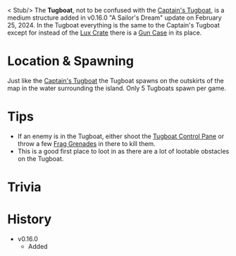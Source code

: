 < Stub/>
The **Tugboat**, not to be confused with the [Captain's Tugboat](/buildings/tugboat_red), is a medium structure added in v0.16.0 "A Sailor's Dream" update on February 25, 2024. In the Tugboat everything is the same to the Captain's Tugboat except for instead of the [Lux Crate](/obstacles/lux_crate) there is a [Gun Case](/obstacles/gun_case) in its place.

# Location & Spawning

Just like the [Captain's Tugboat](/buildings/tugboat_red) the Tugboat spawns on the outskirts of the map in the water surrounding the island. Only 5 Tugboats spawn per game.

# Tips
- If an enemy is in the Tugboat, either shoot the [Tugboat Control Pane](/obstacles/tugboat_control_panel) or throw a few [Frag Grenades](/weapons/throwables/frag_grenade) in there to kill them.
- This is a good first place to loot in as there are a lot of lootable obstacles on the Tugboat.

# Trivia

# History
- v0.16.0
  - Added
